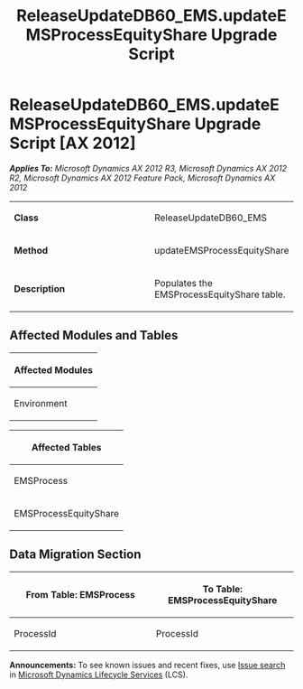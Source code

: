 ﻿---
title: ReleaseUpdateDB60_EMS.updateEMSProcessEquityShare Upgrade Script
TOCTitle: ReleaseUpdateDB60_EMS.updateEMSProcessEquityShare Upgrade Script
ms:assetid: 1ebadb73-659a-e376-2c4b-6dc845eb51ae
ms:mtpsurl: https://msdn.microsoft.com/en-us/library/JJ684847(v=AX.60)
ms:contentKeyID: 49707049
ms.date: 05/18/2015
mtps_version: v=AX.60
---

# ReleaseUpdateDB60\_EMS.updateEMSProcessEquityShare Upgrade Script [AX 2012]


_**Applies To:** Microsoft Dynamics AX 2012 R3, Microsoft Dynamics AX 2012 R2, Microsoft Dynamics AX 2012 Feature Pack, Microsoft Dynamics AX 2012_

<table>
<colgroup>
<col style="width: 50%" />
<col style="width: 50%" />
</colgroup>
<tbody>
<tr class="odd">
<td><p><strong>Class</strong></p></td>
<td><p>ReleaseUpdateDB60_EMS</p></td>
</tr>
<tr class="even">
<td><p><strong>Method</strong></p></td>
<td><p>updateEMSProcessEquityShare</p></td>
</tr>
<tr class="odd">
<td><p><strong>Description</strong></p></td>
<td><p>Populates the EMSProcessEquityShare table.</p></td>
</tr>
</tbody>
</table>


## Affected Modules and Tables

<table>
<colgroup>
<col style="width: 100%" />
</colgroup>
<thead>
<tr class="header">
<th><p>Affected Modules</p></th>
</tr>
</thead>
<tbody>
<tr class="odd">
<td><p>Environment</p></td>
</tr>
</tbody>
</table>


<table>
<colgroup>
<col style="width: 100%" />
</colgroup>
<thead>
<tr class="header">
<th><p>Affected Tables</p></th>
</tr>
</thead>
<tbody>
<tr class="odd">
<td><p>EMSProcess</p></td>
</tr>
<tr class="even">
<td><p>EMSProcessEquityShare</p></td>
</tr>
</tbody>
</table>


## Data Migration Section

<table>
<colgroup>
<col style="width: 50%" />
<col style="width: 50%" />
</colgroup>
<thead>
<tr class="header">
<th><p>From Table: EMSProcess</p></th>
<th><p>To Table: EMSProcessEquityShare</p></th>
</tr>
</thead>
<tbody>
<tr class="odd">
<td><p>ProcessId</p></td>
<td><p>ProcessId</p></td>
</tr>
</tbody>
</table>

  
**Announcements:** To see known issues and recent fixes, use [Issue search](http://go.microsoft.com/fwlink/?linkid=389258) in [Microsoft Dynamics Lifecycle Services](http://go.microsoft.com/fwlink/?linkid=306505) (LCS).

